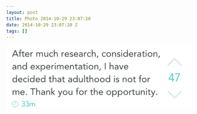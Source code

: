 ```yaml
---
layout: post
title: Photo 2014-10-29 23:07:20
date: 2014-10-29 23:07:20 Z
tags: []
---
```

![](/media/2014/10/101292066419.jpg)
